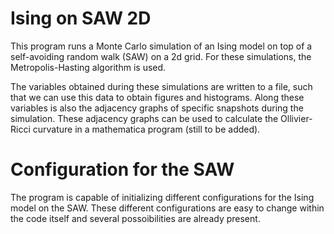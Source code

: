 # Ising on SAW 2D

This program runs a Monte Carlo simulation of an Ising model on top of a self-avoiding random walk (SAW) on a 2d grid. 
For these simulations, the Metropolis-Hasting algorithm is used.

The variables obtained during these simulations are written to a file, such that we can use this data to obtain figures and histograms.
Along these variables is also the adjacency graphs of specific snapshots during the simulation. These adjacency graphs can be used to 
calculate the Ollivier-Ricci curvature in a mathematica program (still to be added). 

# Configuration for the SAW

The program is capable of initializing different configurations for the Ising model on the SAW. These different configurations are 
easy to change within the code itself and several possoibilities are already present. 
